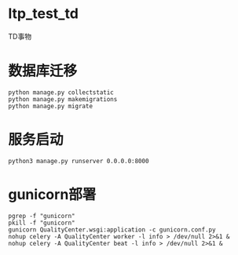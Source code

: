 # ltp_test_td
TD事物


# 数据库迁移
    python manage.py collectstatic
    python manage.py makemigrations
    python manage.py migrate

# 服务启动
    python3 manage.py runserver 0.0.0.0:8000  

# gunicorn部署
    pgrep -f "gunicorn"
    pkill -f "gunicorn"
    gunicorn QualityCenter.wsgi:application -c gunicorn.conf.py 
    nohup celery -A QualityCenter worker -l info > /dev/null 2>&1 & 
    nohup celery -A QualityCenter beat -l info > /dev/null 2>&1 & 

